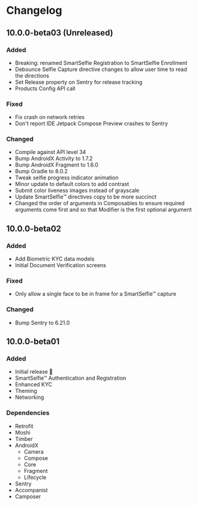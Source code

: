 # Changelog

## 10.0.0-beta03 (Unreleased)

### Added
- Breaking: renamed SmartSelfie Registration to SmartSelfie Enrollment
- Debounce Selfie Capture directive changes to allow user time to read the directions
- Set Release property on Sentry for release tracking
- Products Config API call

### Fixed
- Fix crash on network retries
- Don't report IDE Jetpack Compose Preview crashes to Sentry

### Changed
- Compile against API level 34
- Bump AndroidX Activity to 1.7.2
- Bump AndroidX Fragment to 1.6.0
- Bump Gradle to 8.0.2
- Tweak selfie progress indicator animation
- Minor update to default colors to add contrast
- Submit color liveness images instead of grayscale 
- Update SmartSelfie™ directives copy to be more succinct
- Changed the order of arguments in Composables to ensure required arguments come first and so that
  Modifier is the first optional argument

## 10.0.0-beta02

### Added
- Add Biometric KYC data models
- Initial Document Verification screens

### Fixed
- Only allow a single face to be in frame for a SmartSelfie™ capture

### Changed
- Bump Sentry to 6.21.0

## 10.0.0-beta01

### Added
- Initial release 🎉
- SmartSelfie™ Authentication and Registration
- Enhanced KYC
- Theming
- Networking

### Dependencies
- Retrofit
- Moshi
- Timber
- AndroidX
  - Camera
  - Compose
  - Core
  - Fragment
  - Lifecycle
- Sentry
- Accompanist
- Camposer
